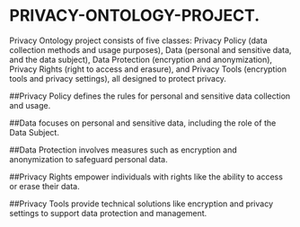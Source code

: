 # PRIVACY-ONTOLOGY-PROJECT.
 Privacy Ontology project consists of five classes: Privacy Policy (data collection methods and usage purposes), Data (personal and sensitive data, and the data subject), Data Protection (encryption and anonymization), Privacy Rights (right to access and erasure), and Privacy Tools (encryption tools and privacy settings), all designed to protect privacy.
 
##Privacy Policy defines the rules for personal and sensitive data collection and usage.

##Data focuses on personal and sensitive data, including the role of the Data Subject.

##Data Protection involves measures such as encryption and anonymization to safeguard personal data.

##Privacy Rights empower individuals with rights like the ability to access or erase their data.

##Privacy Tools provide technical solutions like encryption and privacy settings to support data protection and management.

